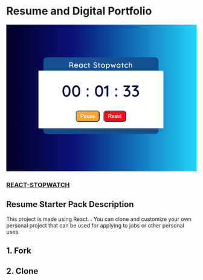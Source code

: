 # Resume and Digital Portfolio

![Olakunle's](stopwatch.png?raw=true "Project")

### <a href="https://react-live-stopwatch.herokuapp.com/">REACT-STOPWATCH</a>

## Resume Starter Pack Description

This project is made using React. . You can clone and customize your own personal project that can be used for applying to jobs or other personal uses.

## 1. Fork

## 2. Clone
